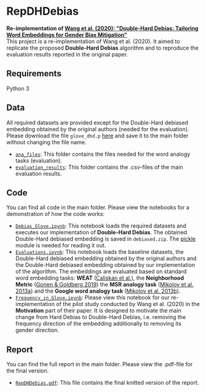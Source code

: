 # RepDHDebias
**Re-implementation of [Wang et al. (2020): "Double-Hard Debias: Tailoring Word Embeddings for Gender Bias Mitigation"](https://arxiv.org/abs/2005.00965)**  
This project is a re-implementation of Wang et al. (2020). It aimed to replicate the proposed **Double-Hard Debias** algorithm and to reproduce the evaluation results reported in the original paper.

## Requirements
Python 3

## Data
All required datasets are provided except for the Double-Hard debiased embedding obtained by the original authors (needed for the evaluation). Please download the file `glove_dhd.p` [here](www.cs.virginia.edu/~tw8cb/word_embeddings/) and save it to the main folder without changing the file name.
* [`ana_files`](https://github.com/KrisKob/RepDHDebias/tree/main/ana_files): This folder contains the files needed for the word analogy tasks (evaluation).
* [`evaluation_results`](https://github.com/KrisKob/RepDHDebias/tree/main/evaluation_results): This folder contains the .csv-files of the main evaluation results.

## Code
You can find all code in the main folder. Please view the notebooks for a demonstration of how the code works:
* [`Debias_Glove.ipynb`](Debias_Glove.ipynb): This notebook loads the required datasets and executes our implementation of **Double-Hard Debias**. The obtained Double-Hard debiased embedding is saved in  `debiased.zip`. The [pickle](https://docs.python.org/3/library/pickle.html) module is needed for reading it out.
* [`Evaluations.ipynb`](Evaluations.ipynb): This notebook loads the baseline datasets, the Double-Hard debiased embedding obtained by the original authors and the Double-Hard debiased embedding obtained by our implementation of the algorithm. The embeddings are evaluated based on standard word embedding tasks: **WEAT** ([Caliskan et al.](https://arxiv.org/abs/1608.07187)), the **Neighborhood Metric** ([Gonen & Goldberg 2019](https://arxiv.org/abs/1903.03862)) the **MSR analogy task** ([Mikolov et al. 2013a](https://www.aclweb.org/anthology/N13-1090/)) and the **Google word analogy task** ([Mikolov et al. 2013b](https://arxiv.org/abs/1301.3781v3)).
* [`Frequency_in_Glove.ipynb`](Frequency_in_Glove.ipynb): Please view this notebook for our re-implementation of the pilot study conducted by Wang et al. (2020) in the **Motivation** part of their paper. It is designed to motivate the main change from Hard Debias to Double-Hard Debias, i.e. removing the frequency direction of the embedding additionally to removing its gender direction.

## Report
You can find the full report in the main folder. Please view the .pdf-file for the final version.
* [`RepDHDebias.pdf`](RepDHDebias.pdf): This file contains the final knitted version of the report.
